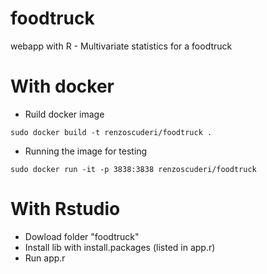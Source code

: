 # foodtruck
webapp with R - Multivariate statistics for a foodtruck
# With docker
- Ruild docker image

```
sudo docker build -t renzoscuderi/foodtruck .
```

- Running the image for testing 

```
sudo docker run -it -p 3838:3838 renzoscuderi/foodtruck
```

# With Rstudio
- Dowload folder "foodtruck"
- Install lib with install.packages (listed in app.r)
- Run app.r
